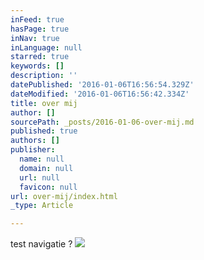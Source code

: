 ```yaml
---
inFeed: true
hasPage: true
inNav: true
inLanguage: null
starred: true
keywords: []
description: ''
datePublished: '2016-01-06T16:56:54.329Z'
dateModified: '2016-01-06T16:56:42.334Z'
title: over mij
author: []
sourcePath: _posts/2016-01-06-over-mij.md
published: true
authors: []
publisher:
  name: null
  domain: null
  url: null
  favicon: null
url: over-mij/index.html
_type: Article

---
```

test navigatie ?
![](https://the-grid-user-content.s3-us-west-2.amazonaws.com/ee9e7254-fd01-4559-8f54-d98d2b109d6e.jpg)